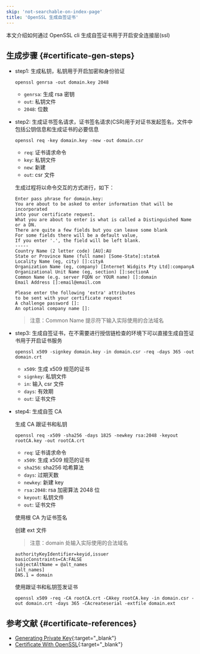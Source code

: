 ```yaml
---
skip: 'not-searchable-on-index-page'
title: 'OpenSSL 生成自签证书'
---
```


本文介绍如何通过 OpenSSL cli 生成自签证书用于开启安全连接层(ssl)

## 生成步骤 {#certificate-gen-steps}

- step1: 生成私钥，私钥用于开启加密和身份验证

  ```shell
  openssl genrsa -out domain.key 2048
  ```

    - `genrsa`: 生成 rsa 密钥
    - `out`: 私钥文件
    - `2048`: 位数

- step2: 生成证书签名请求，证书签名请求(CSR)用于对证书发起签名，文件中包括公钥信息和生成证书的必要信息

  ```shell
  openssl req -key domain.key -new -out domain.csr
  ```

    - `req`: 证书请求命令
    - `key`: 私钥文件
    - `new`: 新建
    - `out`: csr 文件

  生成过程将以命令交互的方式进行，如下：

  ```shell
  Enter pass phrase for domain.key:
  You are about to be asked to enter information that will be incorporated
  into your certificate request.
  What you are about to enter is what is called a Distinguished Name or a DN.
  There are quite a few fields but you can leave some blank
  For some fields there will be a default value,
  If you enter '.', the field will be left blank.
  -----
  Country Name (2 letter code) [AU]:AU
  State or Province Name (full name) [Some-State]:stateA
  Locality Name (eg, city) []:cityA
  Organization Name (eg, company) [Internet Widgits Pty Ltd]:companyA
  Organizational Unit Name (eg, section) []:sectionA
  Common Name (e.g. server FQDN or YOUR name) []:domain
  Email Address []:email@email.com

  Please enter the following 'extra' attributes
  to be sent with your certificate request
  A challenge password []:
  An optional company name []:
  ```

  > 注意：Common Name 提示符下输入实际使用的合法域名

- step3: 生成自签证书，在不需要进行授信链检查的环境下可以直接生成自签证书用于开启证书服务

  ```shell
  openssl x509 -signkey domain.key -in domain.csr -req -days 365 -out domain.crt
  ```

    - `x509`: 生成 x509 规范的证书
    - `signkey`: 私钥文件
    - `in`: 输入 csr 文件
    - `days`: 有效期
    - `out`: 证书文件

- step4: 生成自签 CA

  生成 CA 跟证书和私钥

  ```shell
  openssl req -x509 -sha256 -days 1825 -newkey rsa:2048 -keyout rootCA.key -out rootCA.crt
  ```

    - `req`: 证书请求命令
    - `x509`: 生成 x509 规范的证书
    - `sha256`: sha256 哈希算法
    - `days`: 过期天数
    - `newkey`: 新建 key
    - `rsa:2048`: rsa 加密算法 2048 位
    - `keyout`: 私钥文件
    - `out`: 证书文件

  使用根 CA 为证书签名

  创建 ext 文件

  > 注意：domain 处输入实际使用的合法域名

  ```shell
  authorityKeyIdentifier=keyid,issuer
  basicConstraints=CA:FALSE
  subjectAltName = @alt_names
  [alt_names]
  DNS.1 = domain
  ```

  使用跟证书和私钥签发证书

  ```shell
  openssl x509 -req -CA rootCA.crt -CAkey rootCA.key -in domain.csr -out domain.crt -days 365 -CAcreateserial -extfile domain.ext
  ```

## 参考文献 {#certificate-references}

- [Generating Private Key](https://www.herongyang.com/Cryptography/keytool-Import-Key-openssl-genrsa-Command.html){:target="_blank"}
- [Certificate With OpenSSL](https://www.baeldung.com/openssl-self-signed-cert){:target="_blank"}
